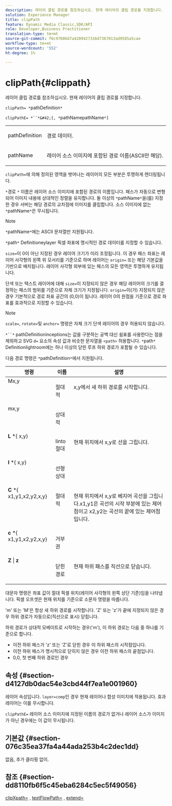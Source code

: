 ```yaml
---
description: 레이어 클립 경로를 참조하십시오. 현재 레이어의 클립 경로를 지정합니다.
solution: Experience Manager
title: clipPath
feature: Dynamic Media Classic,SDK/API
role: Developer,Business Practitioner
translation-type: tm+mt
source-git-commit: f6c97606d7a4209427316d7367013ad9585a5cae
workflow-type: tm+mt
source-wordcount: '552'
ht-degree: 1%

---
```



# clipPath{#clippath}

레이어 클립 경로를 참조하십시오. 현재 레이어의 클립 경로를 지정합니다.

`clipPath= *`pathDefinition`*`

`clipPathE= *``*&#42;[, *`pathNamepathName`*]`

<table id="simpletable_275E2A5FAB804C6388BD110D2ACA3C82"> 
 <tr class="strow"> 
  <td class="stentry"> <p><span class="codeph"> <span class="varname"> pathDefinition</span> </span> </p> </td> 
  <td class="stentry"> <p>경로 데이터. </p></td> 
 </tr> 
 <tr class="strow"> 
  <td class="stentry"> <p><span class="codeph"> <span class="varname"> pathName</span></span> </p> </td> 
  <td class="stentry"> <p>레이어 소스 이미지에 포함된 경로 이름(ASCII만 해당). </p></td> 
 </tr> 
</table>

`clipPath=`에 의해 정의된 영역을 벗어나는 레이어의 모든 부분은 투명하게 렌더링됩니다.

`*`경로 `*` 이름은 레이어 소스 이미지에 포함된 경로의 이름입니다. 패스가 자동으로 변형되어 이미지 내용에 상대적인 정렬을 유지합니다. 둘 이상의 `*`pathName`*`을(를) 지정한 경우 서버는 해당 경로의 교차점에 이미지를 클립합니다. 소스 이미지에 없는 `*`pathName`*`은 무시됩니다.

>[!NOTE]
>
>`*`pathName`*`에는 ASCII 문자열만 지원됩니다.

`*`path`*` Definitioneylayer 픽셀 좌표에 명시적인 경로 데이터를 지정할 수 있습니다.

`size=`이 0이 아닌 지정된 경우 레이어 크기가 미리 조정됩니다. 이 경우 패스 좌표는 레이어 사각형의 왼쪽 위 모서리를 기준으로 하며 레이어는 `origin=` 또는 해당 기본값을 기반으로 배치됩니다. 레이어 사각형 외부에 있는 패스의 모든 영역은 투명하게 유지됩니다.

단색 또는 텍스트 레이어에 대해 `size=`이 지정되지 않은 경우 해당 레이어의 크기를 결정하는 패스의 범위를 기준으로 자체 크기가 지정됩니다. `origin=`이(가) 지정되지 않은 경우 기본적으로 경로 좌표 공간의 (0,0)이 됩니다. 레이어 0의 원점을 기준으로 경로 좌표를 효과적으로 지정할 수 있습니다.

>[!NOTE]
>
>`scale=`,  `rotate=`및  `anchor=` 명령은 자체 크기 단색 레이어의 경우 허용되지 않습니다.

`*``*` pathDefinitioninceptions는 값을 구분하는 공백 대신 쉼표를 사용한다는 점을 제외하고 SVG  `d=` 요소의 속성 값과 비슷한 문자열을  `<path>` 허용합니다. `*`path`*` Definitionlightroom에는 하나 이상의 닫힌 루프 하위 경로가 포함될 수 있습니다.

다음 경로 명령은 `*`pathDefinition`*`에서 지원됩니다.

<table id="table_A74DD7A48B1C417D9D4BA46BECEAB981"> 
 <thead> 
  <tr> 
   <th class="entry"> <b> 명령</b> </th> 
   <th class="entry"> <b> 이름</b> </th> 
   <th class="entry"> <b> 설명</b> </th> 
  </tr> 
 </thead>
 <tbody> 
  <tr valign="top"> 
   <td> <b> </b> <span class="varname"> Mx,y</span> </td> 
   <td> <p> 절대적 </p> </td> 
   <td> <p> x,y에서 새 하위 경로를 시작합니다. </p> </td> 
  </tr> 
  <tr valign="top"> 
   <td> <b> </b> <span class="varname"> mx,y</span> </td> 
   <td> <p> 상대적 </p> </td> 
  </tr> 
  <tr valign="top"> 
   <td> <b> L</b> *{<span class="varname"> x,y</span>} </td> 
   <td> <p> linto 절대 </p> </td> 
   <td> <p> 현재 위치에서 x,y로 선을 그립니다. </p> </td> 
  </tr> 
  <tr valign="top"> 
   <td> <b> l</b> *{<span class="varname"> x,y</span>} </td> 
   <td> <p> 선형 상대 </p> </td> 
  </tr> 
  <tr valign="top"> 
   <td> <b> C</b> *{<span class="varname"> x1,y1,x2,y2,x,y</span>} </td> 
   <td> <p> 절대적 </p> </td> 
   <td> <p> 현재 위치에서 x,y로 베지어 곡선을 그립니다.x1,y1은 곡선의 시작 부분에 있는 제어점이고 x2,y2는 곡선의 끝에 있는 제어점입니다. </p> </td> 
  </tr> 
  <tr valign="top"> 
   <td> <b> c</b> *{<span class="varname"> x1,y1,x2,y2,x,y</span>} </td> 
   <td> <p> 거부권 </p> </td> 
  </tr> 
  <tr valign="top"> 
   <td> <b> Z</b> |  <b>z</b> </td> 
   <td> <p> 닫힌 경로 </p> </td> 
   <td> <p> 현재 하위 패스를 직선으로 닫습니다. </p> </td> 
  </tr> 
 </tbody> 
</table>

대문자 명령은 좌표 값이 절대 픽셀 위치(레이어 사각형의 왼쪽 상단 기준)임을 나타냅니다. 픽셀 오프셋은 현재 위치를 기준으로 소문자 명령을 따릅니다.

&#39;m&#39; 또는 &#39;M&#39;은 항상 새 하위 경로를 시작합니다. &#39;Z&#39; 또는 &#39;z&#39;가 끝에 지정되지 않은 경우 하위 경로가 자동으로(직선으로 표시) 닫힙니다.

하위 경로가 상대적 모베이트로 시작하는 경우(&#39;m&#39;), 이 하위 경로는 다음 중 하나를 기준으로 합니다.

* 이전 하위 패스가 &#39;z&#39; 또는 &#39;Z&#39;로 닫힌 경우 이 하위 패스의 시작점입니다.
* 이전 하위 패스가 명시적으로 닫히지 않은 경우 이전 하위 패스의 끝점입니다.
* 0,0, 첫 번째 하위 경로인 경우

## 속성 {#section-d4127db0dac54e3cbd44f7ea1e001960}

레이어 속성입니다. `layer=comp`인 경우 현재 레이어나 합성 이미지에 적용됩니다. 효과 레이어는 이를 무시합니다.

`clipPathE=` 레이어 소스 이미지에 지정된 이름의 경로가 없거나 레이어 소스가 이미지가 아닌 경우에는 이 값이 무시됩니다.

## 기본값 {#section-076c35ea37fa4a44ada253b4c2dec1dd}

없음, 추가 클리핑 없이.

## 참조 {#section-dd8110fb6f5c45eba6284c5ec5f49056}

[clipXpath=](../../../../../is-api/http-ref/image-serving-api-ref/c-http-protocol-reference/c-command-reference/r-clipxpath.md#reference-17e5e4da3e044943af8f963f58a45f53) ,  [textFlowPath=](../../../../../is-api/http-ref/image-serving-api-ref/c-http-protocol-reference/c-command-reference/r-textflowpath.md#reference-0b8d9493d71342f0b6a64a6d221584ef) ,  [extend=](../../../../../is-api/http-ref/image-serving-api-ref/c-http-protocol-reference/c-command-reference/r-extend.md#reference-7e9156beb285459d830e2d56782a74ac)
